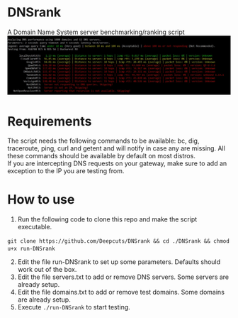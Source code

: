 # DNSrank

A Domain Name System server benchmarking/ranking script
![Preview](./preview/DNSrank-screen1.jpg)

# Requirements

The script needs the following commands to be available: bc, dig, traceroute, ping, curl and getent and will notify in case any are missing. All these commands should be available by default on most distros.<br/>
If you are intercepting DNS requests on your gateway, make sure to add an exception to the IP you are testing from.

# How to use

1. Run the following code to clone this repo and make the script executable.

`git clone https://github.com/Deepcuts/DNSrank && cd ./DNSrank && chmod u+x run-DNSrank`

2. Edit the file run-DNSrank to set up some parameters. Defaults should work out of the box.
3. Edit the file servers.txt to add or remove DNS servers. Some servers are already setup.
4. Edit the file domains.txt to add or remove test domains. Some domains are already setup.
5. Execute `./run-DNSrank` to start testing.
